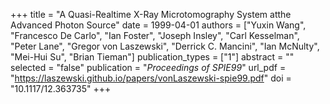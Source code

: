 +++
title = "A Quasi-Realtime X-Ray Microtomography System atthe Advanced Photon Source"
date = 1999-04-01
authors = ["Yuxin Wang", "Francesco De Carlo", "Ian Foster", "Joseph Insley", "Carl Kesselman", "Peter Lane", "Gregor von Laszewski", "Derrick C. Mancini", "Ian McNulty", "Mei-Hui Su", "Brian Tieman"]
publication_types = ["1"]
abstract = ""
selected = "false"
publication = "*Proceedings of SPIE99*"
url_pdf = "https://laszewski.github.io/papers/vonLaszewski-spie99.pdf"
doi = "10.1117/12.363735"
+++

